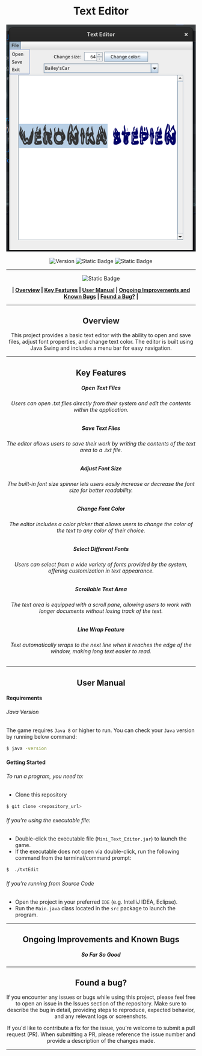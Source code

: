 <div align="center">

# Text Editor


![Preview](../../Images/text-editor.png)

![Version](https://img.shields.io/badge/version-1.0-blue?style=for-the-badge&labelColor=black) ![Static Badge](https://img.shields.io/badge/8-blue?style=for-the-badge&label=java&labelColor=black)  ![Static Badge](https://img.shields.io/badge/windows%20%7C%20macOs%20%7C%20linux-blue?style=for-the-badge&label=platform&labelColor=black)




------------


![Static Badge](https://img.shields.io/badge/Table%20%20%20%20%20%20%20%20%20%20%20of%20%20%20%20%20%20%20%20%20%20Contents-blue?style=for-the-badge&logoColor=darkviolet)

**| [Overview](#overview) | [Key Features](#key-features) | [User Manual](#user-manual) | [Ongoing Improvements and Known Bugs](#ongoing-improvements-and-known-bugs) | [Found a Bug?](#found-a-bug) |**





------------



## Overview
This project provides a basic text editor with the ability to open and save files, adjust font properties, and change text color. The editor is built using Java Swing and includes a menu bar for easy navigation.

------------



## Key Features
##### Open Text Files
###### Users can open .txt files directly from their system and edit the contents within the application.
##### Save Text Files
###### The editor allows users to save their work by writing the contents of the text area to a .txt file.
##### Adjust Font Size
###### The built-in font size spinner lets users easily increase or decrease the font size for better readability.
##### Change Font Color
######  The editor includes a color picker that allows users to change the color of the text to any color of their choice.
##### Select Different Fonts
######  Users can select from a wide variety of fonts provided by the system, offering customization in text appearance.
##### Scrollable Text Area
###### The text area is equipped with a scroll pane, allowing users to work with longer documents without losing track of the text.
##### Line Wrap Feature
###### Text automatically wraps to the next line when it reaches the edge of the window, making long text easier to read.


------------



## User Manual
</div>

####  Requirements
###### Java Version
The game requires `Java 8` or higher to run. You can check your `Java` version by running below command:
```bash
$ java -version
```

#### Getting Started
###### To run a program, you need to:
- Clone this repository
 ```bash
$ git clone <repository_url>
```
###### If you're using the executable file:
- Double-click the executable file (`Mini_Text_Editor.jar`) to launch the game.
- If the executable does not open via double-click, run the following command from the terminal/command prompt:
```bash
$  ./txtEdit
```
###### If you're running from Source Code
- Open the project in your preferred  `IDE` (e.g. IntelliJ IDEA, Eclipse).
- Run the `Main.java` class located in the `src` package to launch the program.





------------
<div align="center">

## Ongoing Improvements and Known Bugs

##### So Far So Good







------------

## Found a bug?

If you encounter any issues or bugs while using this project, please feel free to open an issue in the Issues section of the repository. Make sure to describe the bug in detail, providing steps to reproduce, expected behavior, and any relevant logs or screenshots.

If you'd like to contribute a fix for the issue, you're welcome to submit a pull request (PR). When submitting a PR, please reference the issue number and provide a description of the changes made.

------------

</div>




